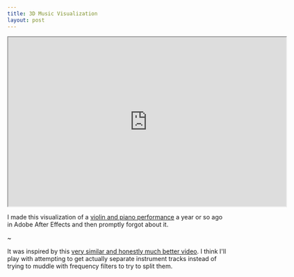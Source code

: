 ```yaml
---
title: 3D Music Visualization
layout: post
---
```


<div class="centered">
    <iframe title="YouTube video player"
            class="youtube-player"
            width="640"
            height="390"
            src="http://www.youtube.com/embed/JzczKjcOyIs?rel=0">
    </iframe>
</div>

I made this visualization of a
[violin and piano performance](http://www.youtube.com/watch?v=fjZOL4C0oVo)
a year or so ago in Adobe After Effects and then promptly forgot about it.

~

It was inspired by this [very similar and honestly much better video][1].
I think I'll play with attempting to get actually separate instrument tracks
instead of trying to muddle with frequency filters to try to split them.

[1]: http://vimeo.com/6284199